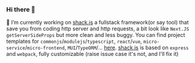 ### Hi there 👋


  🔭 I’m currently working on [shack.js](https://github.com/shack-js/shack.js) a fullstack framework(or say tool) that save you from coding http server and http requests, a bit look like `Next.JS getServerSideProps` but more clean and less buggy. You can find project templates for `commonjs`/`modulejs`/`typescript`, `react`/`vue`, `micro-service`/`micro-frontend`, `MUI`/`TypeORM`/... [here](https://github.com/fullstack-boilerplates). [shack.js](https://github.com/shack-js/shack.js) is based on `express` and `webpack`, fully customizable (raise issue case it's not, and I'll fix it)
